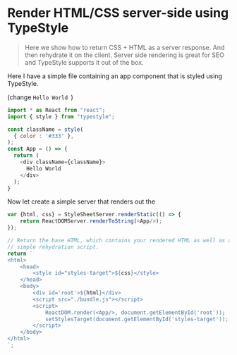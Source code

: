 # Render HTML/CSS server-side using TypeStyle 
> Here we show how to return CSS + HTML as a server response. And then rehydrate it on the client. Server side rendering is great for SEO and TypeStyle supports it out of the box.

Here I have a simple file containing an app component that is styled using TypeStyle.

(change `Hello World `)
```js
import * as React from "react";
import { style } from "typestyle";

const className = style(
  { color : '#333' },
);
const App = () => {
  return (
    <div className={className}>
      Hello World
    </div>
  );
}
```

Now let create a simple server that renders out the 

```js
var {html, css} = StyleSheetServer.renderStatic(() => {
    return ReactDOMServer.renderToString(<App/>);
});

// Return the base HTML, which contains your rendered HTML as well as a
// simple rehydration script.
return `
<html>
    <head>
        <style id="styles-target">${css}</style>
    </head>
    <body>
        <div id='root'>${html}</div>
        <script src="./bundle.js"></script>
        <script>
            ReactDOM.render(<App/>, document.getElementById('root'));
            setStylesTarget(document.getElementById('styles-target'));
        </script>
    </body>
</html>
`;
```